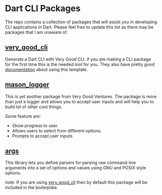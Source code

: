# Dart CLI Packages

The repo contains a collection of packages that will assist you in developing CLI applications in Dart. Please feel free to update this list as there may be packages that I am unaware of.



## [very_good_cli](very_good_cli)

Generate a Dart CLI with Very Good CLI. If you are making a CLI package for the first time this is the needed tool for you.
They also have pretty good [documentation](very_good_cli_documentation) about using this template.


## [mason_logger](mason_logger)

This is yet another package from Very Good Ventures. The package is more than just a logger and allows you to accept user inputs and will help you to build lot of other cool things.

Some feature are:

- Show progress to user.
- Allows users to select from different options.
- Prompts to accept user inputs.

## [args](args)
This library lets you define parsers for parsing raw command-line arguments into a set of options and values using GNU and POSIX style options.

note: If you are using [very_good_cli](very_good_cli) then by default this package will be included in the boilerplate.


[very_good_cli]: https://pub.dev/packages/very_good_cli
[very_good_cli_documentation]: https://verygood.ventures/blog/generate-command-line-application-cli
[mason_logger]:https://pub.dev/packages/mason_logger
[args]: https://pub.dev/packages/args